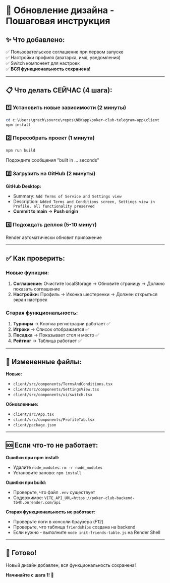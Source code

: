 # 🚀 Обновление дизайна - Пошаговая инструкция

## ✨ Что добавлено:
✅ Пользовательское соглашение при первом запуске  
✅ Настройки профиля (аватарка, имя, уведомления)  
✅ Switch компонент для настроек  
✅ **ВСЯ функциональность сохранена!**

---

## 📋 Что делать СЕЙЧАС (4 шага):

### 1️⃣ Установить новые зависимости (2 минуты)
```powershell
cd c:\Users\grach\source\repos\NBKapp\poker-club-telegram-app\client
npm install
```

### 2️⃣ Пересобрать проект (1 минута)
```powershell
npm run build
```
Подождите сообщения "built in ... seconds"

### 3️⃣ Загрузить на GitHub (2 минуты)
**GitHub Desktop:**
- Summary: `Add Terms of Service and Settings view`
- Description: `Added Terms and Conditions screen, Settings view in Profile, all functionality preserved`
- **Commit to main** → **Push origin**

### 4️⃣ Подождать деплоя (5-10 минут)
Render автоматически обновит приложение

---

## ✅ Как проверить:

### Новые функции:
1. **Соглашение:** Очистите localStorage → Обновите страницу → Должно показать соглашение
2. **Настройки:** Профиль → Иконка шестеренки → Должен открыться экран настроек

### Старая функциональность:
1. **Турниры** → Кнопка регистрации работает ✅
2. **Игроки** → Список отображается ✅
3. **Посадка** → Показывает стол и место ✅
4. **Рейтинг** → Таблица работает ✅

---

## 📁 Измененные файлы:

**Новые:**
- `client/src/components/TermsAndConditions.tsx`
- `client/src/components/SettingsView.tsx`
- `client/src/components/ui/switch.tsx`

**Обновленные:**
- `client/src/App.tsx`
- `client/src/components/ProfileTab.tsx`
- `client/package.json`

---

## 🆘 Если что-то не работает:

**Ошибки при npm install:**
- Удалите `node_modules`: `rm -r node_modules`
- Установите заново: `npm install`

**Ошибки при build:**
- Проверьте, что файл `.env` существует
- Содержимое: `VITE_API_URL=https://poker-club-backend-tb4h.onrender.com/api`

**Старая функциональность не работает:**
- Проверьте логи в консоли браузера (F12)
- Проверьте, что таблица `friendships` создана на backend
- Если нужно - выполните `node init-friends-table.js` на Render Shell

---

## 🎉 Готово!

Новый дизайн добавлен, вся функциональность сохранена!

**Начинайте с шага 1! 🚀**

